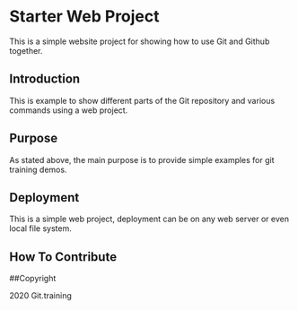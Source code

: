 # Starter Web Project

This is a simple website project for showing
how to use Git and Github together.

## Introduction

This is example to show different parts of the Git repository and various commands using a web project.
## Purpose

As stated above, the main purpose is to provide simple examples for git training demos.

## Deployment

This is a simple web project, deployment can be on any web server or even local file system.

## How To Contribute

##Copyright

2020 Git.training
